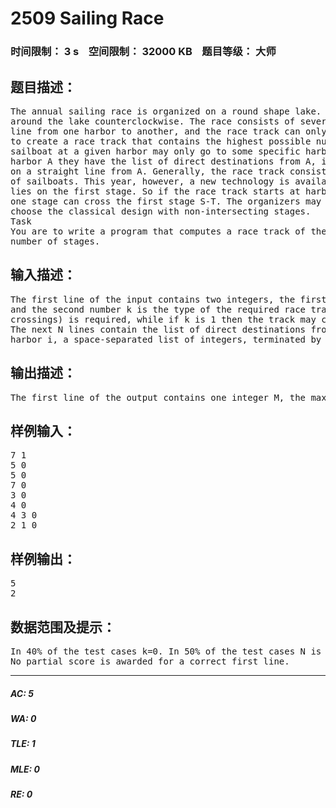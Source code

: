 # 2509 Sailing Race   
### 时间限制： 3 s&nbsp;&nbsp;&nbsp;&nbsp;空间限制： 32000 KB&nbsp;&nbsp;&nbsp;&nbsp;题目等级： 大师  
## 题目描述：  

<pre>
The annual sailing race is organized on a round shape lake. There are N harbors, numbered from 1 to N   
around the lake counterclockwise. The race consists of several stages, where each stage runs on a straight   
line from one harbor to another, and the race track can only meet a harbor at most once. The organizers want   
to create a race track that contains the highest possible number of stages. They must keep in mind that a   
sailboat at a given harbor may only go to some specific harbors on a direct route. Fortunately, for each   
harbor A they have the list of direct destinations from A, i.e. a list of other harbors to which a sailboat can go   
on a straight line from A. Generally, the race track consists of non-intersecting stages, to avoid the collision   
of sailboats. This year, however, a new technology is available, with which one crossing may be allowed if it   
lies on the first stage. So if the race track starts at harbor S and the next harbor in the track is T then at most   
one stage can cross the first stage S-T. The organizers may decide to allow a crossing like this, or rather   
choose the classical design with non-intersecting stages.
Task   
You are to write a program that computes a race track of the given type containing the highest possible   
number of stages.
</pre>
  
  
## 输入描述：  

<pre>
The first line of the input contains two integers, the first number N (1 ≤ N ≤ 500) is the number of harbors   
and the second number k is the type of the required race track. If k is 0 then a classical track (without   
crossings) is required, while if k is 1 then the track may contain at most one crossing, as specified above.   
The next N lines contain the list of direct destinations from the harbors. The (i+1)th line contains the list for   
harbor i, a space-separated list of integers, terminated by 0.
</pre>
  
  
## 输出描述：  

<pre>
The first line of the output contains one integer M, the maximal number of stages that a race track of the given type can contain. The second line contains the identifier number of the starting harbor of one such race track. If there are multiple solutions, your program should output only one; it does not matter which one.
</pre>
  
  
## 样例输入：  

<pre>
7 1   
5 0   
5 0   
7 0   
3 0   
4 0   
4 3 0   
2 1 0
</pre>
  
  
## 样例输出：  

<pre>
5   
2
</pre>
  
  
## 数据范围及提示：  

<pre>
In 40% of the test cases k=0. In 50% of the test cases N is at most 100.   
No partial score is awarded for a correct first line.
</pre>
  
  
***  

##### AC: 5  
##### WA: 0  
##### TLE: 1  
##### MLE: 0  
##### RE: 0  
